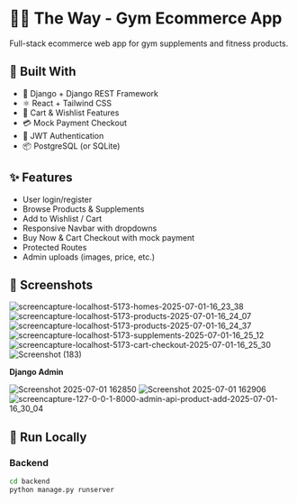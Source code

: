 # 🏋️‍♂️ The Way - Gym Ecommerce App

Full-stack ecommerce web app for gym supplements and fitness products.

## 🔧 Built With
- 🐍 Django + Django REST Framework
- ⚛️ React + Tailwind CSS
- 🛒 Cart & Wishlist Features
- 💳 Mock Payment Checkout
- 🔐 JWT Authentication
- 📦 PostgreSQL (or SQLite)

## ✨ Features
- User login/register
- Browse Products & Supplements
- Add to Wishlist / Cart
- Responsive Navbar with dropdowns
- Buy Now & Cart Checkout with mock payment
- Protected Routes
- Admin uploads (images, price, etc.)

## 📸 Screenshots
![screencapture-localhost-5173-homes-2025-07-01-16_23_38](https://github.com/user-attachments/assets/0da80f2a-789e-4a01-985f-b68fea33a8b8)
![screencapture-localhost-5173-products-2025-07-01-16_24_07](https://github.com/user-attachments/assets/1293b199-1ffe-4d78-9a8a-807275762362)
![screencapture-localhost-5173-products-2025-07-01-16_24_37](https://github.com/user-attachments/assets/5334448a-c24b-418d-9cf9-c15ff9df87fb)
![screencapture-localhost-5173-supplements-2025-07-01-16_25_12](https://github.com/user-attachments/assets/539d7f1e-f93c-4971-afd1-ee4a017dc2c8)
![screencapture-localhost-5173-cart-checkout-2025-07-01-16_25_30](https://github.com/user-attachments/assets/cfe6de77-96f6-4da2-ba22-f701a7717bda)
![Screenshot (183)](https://github.com/user-attachments/assets/e2c11507-04e4-4861-8c60-f52678778497)

**Django Admin**

![Screenshot 2025-07-01 162850](https://github.com/user-attachments/assets/91e0243f-bb91-4636-a5c0-7e24939a1d2f)
![Screenshot 2025-07-01 162906](https://github.com/user-attachments/assets/9bf01b76-bd6b-4e5f-b606-789e49727680)
![screencapture-127-0-0-1-8000-admin-api-product-add-2025-07-01-16_30_04](https://github.com/user-attachments/assets/ae1d61a1-a110-4d14-9aa6-cef16af11ecc)

## 🚀 Run Locally

### Backend
```bash
cd backend
python manage.py runserver






